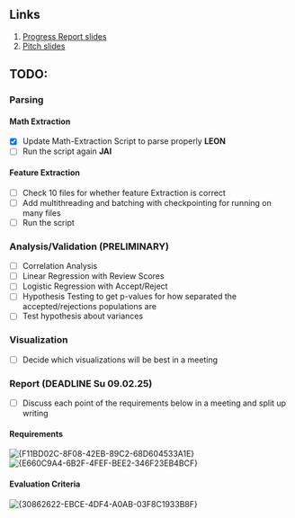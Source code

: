 ## Links
1. [Progress Report slides](https://docs.google.com/presentation/d/1_PjO-GfJQZqyeoo8zNLkMZTwyhgaAacsFf13Zkqffbw)
2. [Pitch slides](https://docs.google.com/presentation/d/1bfmJSNTjsVf3nUE4XK-0xGi1dQ5PNYb1yLFsbIL4m-Y)

## TODO:
### Parsing
#### Math Extraction
- [x] Update Math-Extraction Script to parse properly **LEON**
- [ ] Run the script again **JAI**

#### Feature Extraction
- [ ] Check 10 files for whether feature Extraction is correct
- [ ] Add multithreading and batching with checkpointing for running on many files
- [ ] Run the script

### Analysis/Validation (PRELIMINARY)
- [ ] Correlation Analysis
- [ ] Linear Regression with Review Scores
- [ ] Logistic Regression with Accept/Reject
- [ ] Hypothesis Testing to get p-values for how separated the accepted/rejections populations are
- [ ] Test hypothesis about variances

### Visualization 
- [ ] Decide which visualizations will be best in a meeting

### Report (**DEADLINE Su 09.02.25**)
- [ ] Discuss each point of the requirements below in a meeting and split up writing
#### Requirements
![{F11BD02C-8F08-42EB-89C2-68D604533A1E}](https://github.com/user-attachments/assets/640ab4c4-2b49-46ed-8ff3-95cdf685ba9d)
![{E660C9A4-6B2F-4FEF-BEE2-346F23EB4BCF}](https://github.com/user-attachments/assets/38bb40a7-ed35-478a-af74-b26208f3630f)

#### Evaluation Criteria
![{30862622-EBCE-4DF4-A0AB-03F8C1933B8F}](https://github.com/user-attachments/assets/5dbab0f0-5e1d-40d7-b1a4-9facf17c3fb3)

